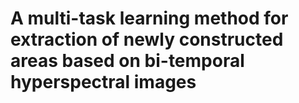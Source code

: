 # A multi-task learning method for extraction of newly constructed areas based on bi-temporal hyperspectral images
